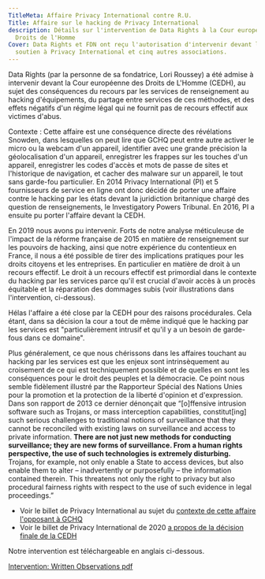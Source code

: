 ```yaml
---
TitleMeta: Affaire Privacy International contre R.U.
Title: Affaire sur le hacking de Privacy International
description: Détails sur l'intervention de Data Rights à la Cour européenne des
  Droits de l'Homme
Cover: Data Rights et FDN ont reçu l'autorisation d'intervenir devant la CEDH en
  soutien à Privacy International et cinq autres associations.
---
```

Data Rights (par la personne de sa fondatrice, Lori Roussey) a été admise à intervenir devant la Cour européenne des Droits de L'Homme (CEDH), au sujet des conséquences du recours par les services de renseignement au hacking d'équipements, du partage entre services de ces méthodes, et des effets négatifs d'un régime légal qui ne fournit pas de recours effectif aux victimes d'abus.

Contexte : Cette affaire est une conséquence directe des révélations Snowden, dans lesquelles on peut lire que GCHQ peut entre autre activer le micro ou la webcam d'un appareil, identifier avec une grande précision la géolocalisation d'un appareil, enregistrer les frappes sur les touches d'un appareil, enregistrer les codes d'accès et mots de passe de sites et l'historique de navigation, et cacher des malware sur un appareil, le tout sans garde-fou particulier. En 2014 Privacy International (PI) et 5 fournisseurs de service en ligne ont donc décidé de porter une affaire contre le hacking par les états devant la juridiction britannique chargé des question de renseignements, le Investigatory Powers Tribunal. En 2016, PI a ensuite pu porter l'affaire devant la CEDH.

En 2019 nous avons pu intervenir. Forts de notre analyse méticuleuse de l'impact de la réforme française de 2015 en matière de renseignement sur les pouvoirs de hacking, ainsi que notre expérience du contentieux en France, il nous a été possible de tirer des implications pratiques pour les droits citoyens et les entreprises. En particulier en matière de droit à un recours effectif. Le droit à un recours effectif est primordial dans le contexte du hacking par les services parce qu'il est crucial d'avoir accès à un procès équitable et la réparation des dommages subis (voir illustrations dans l'intervention, ci-dessous).

Hélas l'affaire a été close par la CEDH pour des raisons procédurales. Cela étant, dans sa décision la cour a tout de même indiqué que le hacking par les services est "particulièrement intrusif et qu'il y a un besoin de garde-fous dans ce domaine".

Plus généralement, ce que nous chérissons dans les affaires touchant au hacking par les services est que les enjeux sont intrinsèquement au croisement de ce qui est techniquement possible et de quelles en sont les conséquences pour le droit des peuples et la démocracie. Ce point nous semble fidèlement illustré par the Rapporteur Spécial des Nations Unies pour la promotion et la protection de la liberté d'opinion et d'expression. Dans son rapport de 2013 ce dernier dénonçait que “[o]ffensive intrusion software such as Trojans, or mass interception capabilities, constitut[ing] such serious challenges to traditional notions of surveillance that they cannot be reconciled with existing laws on surveillance and access to private information. **There are not just new methods for conducting surveillance; they are new forms of surveillance. From a human rights perspective, the use of such technologies is extremely disturbing.** Trojans, for example, not only enable a State to access devices, but also enable them to alter – inadvertently or purposefully – the information contained therein. This threatens not only the right to privacy but also procedural fairness rights with respect to the use of such evidence in legal proceedings.”

- Voir le billet de Privacy International au sujet du [contexte de cette affaire l'opposant à GCHQ](https://www.privacyinternational.org/taxonomy/term/395)
- Voir le billet de Privacy International de 2020 [a propos de la décision finale de la CEDH](https://privacyinternational.org/press-release/4155/pis-statement-ecthr-decision-privacy-international-v-uk)

Notre intervention est téléchargeable en anglais ci-dessous.

<a class="attachment document" href="https://data.datarights.ngo/s/fMDcTXZH5rG8tXm/download">
<p class="filename">Intervention: Written Observations
<span class="filetype pdf">pdf</span></p>
</a>
